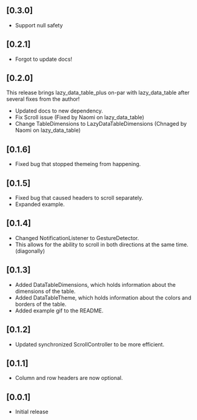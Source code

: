 ## [0.3.0]

* Support null safety
## [0.2.1]

* Forgot to update docs!

## [0.2.0]

This release brings lazy_data_table_plus on-par with lazy_data_table after several fixes from the author!

* Updated docs to new dependency.
* Fix Scroll issue (Fixed by Naomi on lazy_data_table)
* Change TableDimensions to LazyDataTableDimensions (Chnaged by Naomi on lazy_data_table)

## [0.1.6]

* Fixed bug that stopped themeing from happening.

## [0.1.5]

* Fixed bug that caused headers to scroll separately.
* Expanded example.

## [0.1.4]

* Changed NotificationListener to GestureDetector.
* This allows for the ability to scroll in both directions at the same time.(diagonally)

## [0.1.3]

* Added DataTableDimensions, which holds information about the dimensions of the table.
* Added DataTableTheme, which holds information about the colors and borders of the table.
* Added example gif to the README.

## [0.1.2]

* Updated synchronized ScrollController to be more efficient.

## [0.1.1]

* Column and row headers are now optional.

## [0.0.1]

* Initial release
